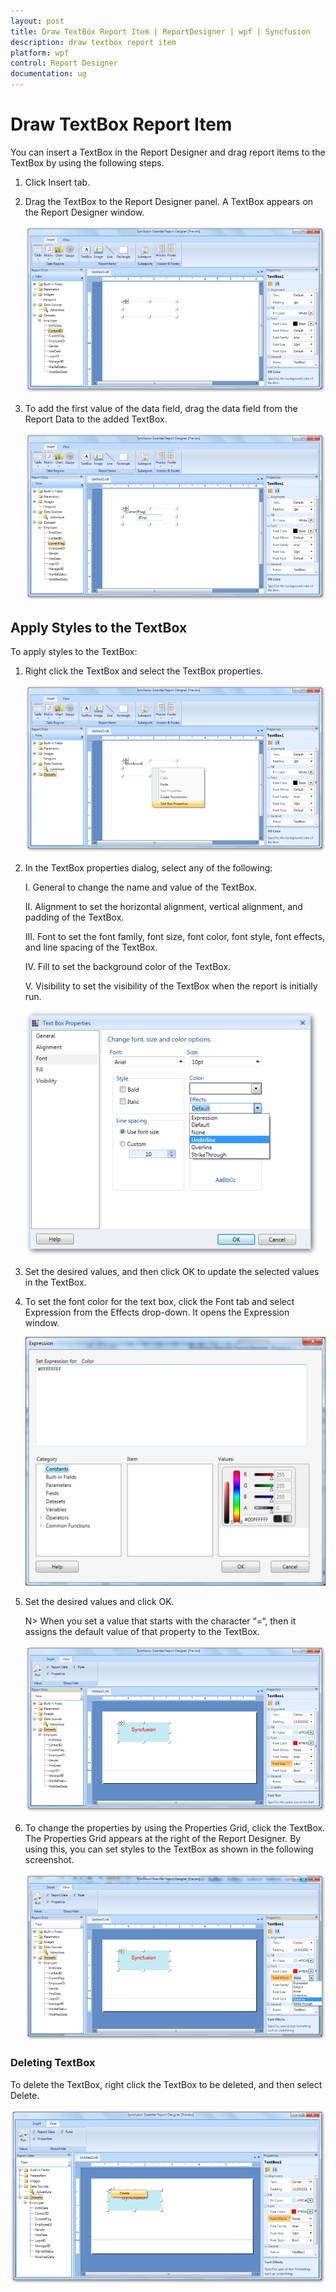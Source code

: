 ```yaml
---
layout: post
title: Draw TextBox Report Item | ReportDesigner | wpf | Syncfusion
description: draw textbox report item
platform: wpf
control: Report Designer
documentation: ug
---
```


# Draw TextBox  Report Item

You can insert a TextBox in the Report Designer and drag report items to the TextBox by using the following steps.

1. Click Insert tab.

2. Drag the TextBox to the Report Designer panel. A TextBox appears on the Report Designer window.

   ![](Draw-TextBox-Report-Item_images/Draw-TextBox-Report-Item_img1.png)

3. To add the first value of the data field, drag the data field from the Report Data to the added TextBox.

   ![](Draw-TextBox-Report-Item_images/Draw-TextBox-Report-Item_img2.png)

## Apply Styles to the TextBox

To apply styles to the TextBox:

1. Right click the TextBox and select the TextBox properties.

   ![](Draw-TextBox-Report-Item_images/Draw-TextBox-Report-Item_img3.png)

2. In the TextBox properties dialog, select any of the following:

   I. General to change the name and value of the TextBox.
  
   II. Alignment to set the horizontal alignment, vertical alignment, and padding of the TextBox.
  
   III. Font to set the font family, font size, font color, font style, font effects, and line spacing of the TextBox.
  
   IV. Fill to set the background color of the TextBox.
  
   V. Visibility to set the visibility of the TextBox when the report is initially run.

   ![](Draw-TextBox-Report-Item_images/Draw-TextBox-Report-Item_img4.png)

3. Set the desired values, and then click OK to update the selected values in the TextBox.

4. To set the font color for the text box, click the Font tab and select Expression from the Effects drop-down. It opens the Expression window. 

   ![](Draw-TextBox-Report-Item_images/Draw-TextBox-Report-Item_img5.png)

5. Set the desired values and click OK. 

   N> When you set a value that starts with the character “=“, then it assigns the default value of that property to the TextBox.
 
   ![](Draw-TextBox-Report-Item_images/Draw-TextBox-Report-Item_img6.png)

6. To change the properties by using the Properties Grid, click the TextBox. The Properties Grid appears at the right of the Report Designer. By using this, you can set styles to the TextBox as shown in the following screenshot.

   ![](Draw-TextBox-Report-Item_images/Draw-TextBox-Report-Item_img7.png)

### Deleting TextBox

To delete the TextBox, right click the TextBox to be deleted, and then select Delete.

![](Draw-TextBox-Report-Item_images/Draw-TextBox-Report-Item_img8.png)




